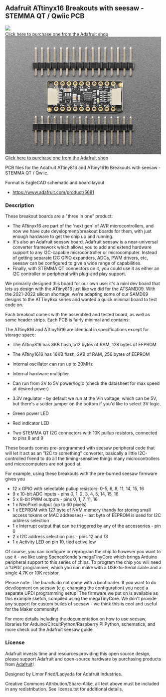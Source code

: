 ## Adafruit ATtinyx16 Breakouts with seesaw - STEMMA QT / Qwiic PCB

<a href="http://www.adafruit.com/products/5681"><img src="assets/5681-01.jpg?raw=true" width="500px"><br/>
Click here to purchase one from the Adafruit shop</a>
<a href="http://www.adafruit.com/products/5690"><img src="assets/5690-01.jpg?raw=true" width="500px"><br/>
Click here to purchase one from the Adafruit shop</a>

PCB files for the Adafruit ATtiny816 and ATtiny1616 Breakouts with seesaw - STEMMA QT / Qwiic. 

Format is EagleCAD schematic and board layout
* https://www.adafruit.com/product/5681

### Description

These breakout boards are a "three in one" product:

* The ATtinyx16 are part of the 'next gen' of AVR microcontrollers, and now we have cute development/breakout boards for them, with just enough hardware to get the chip up and running.
* It's also an Adafruit seesaw board. Adafruit seesaw is a near-universal converter framework which allows you to add and extend hardware support to any I2C-capable microcontroller or microcomputer. Instead of getting separate I2C GPIO expanders, ADCs, PWM drivers, etc, seesaw can be configured to give a wide range of capabilities.
* Finally, with STEMMA QT connectors on it, you could use it as either an I2C controller or peripheral with plug-and play support.

We primarily designed this board for our own use: it's a mini dev board that lets us design with the ATtiny816 just like we did for the ATSAMD09. With the 2021-2022 silicon shortage, we're adapting some of our SAMD09 designs to the ATTiny8xx series and wanted a quick minimal board to test code on.

Each breakout comes with the assembled and tested board, as well as some header strips. Each PCB is fairly minimal and contains:

The ATtiny816 and ATtiny1616 are identical in specifications except for storage space: 
* The ATtiny816 has 8KB flash, 512 bytes of RAM, 128 bytes of EEPROM
* The ATtiny1616 has 16KB flash, 2KB of RAM, 256 bytes of EEPROM

* Internal oscillator can run up to 20MHz
* Internal hardware multiplier
* Can run from 2V to 5V power/logic (check the datasheet for max speed at desired power)
* 3.3V regulator - by default we run at the Vin voltage, which can be 5V, but there's a solder jumper on the bottom if you'd like to select 3V logic.
* Green power LED
* Red indicator LED
* Two STEMMA QT I2C connectors with 10K pullup resistors, connected to pins 8 and 9

These boards comes pre-programmed with seesaw peripheral code that will let it act as an "I2C to something" converter, basically a little I2C-controlled friend to do all the timing-sensitive things many microcontrollers and microcomputers are not good at.

For example, using these breakouts with the pre-burned seesaw firmware gives you

* 12 x GPIO with selectable pullup resistors: 0-5, 6, 8, 11, 14, 15, 16
* 9 x 10-bit ADC inputs - pins 0, 1, 2, 3, 4, 5, 14, 15, 16
* 5 x 8-bit PWM outputs - pins 0, 1, 7, 11, 16
* 1 x NeoPixel output (up to 60 pixels)
* 1 x EEPROM with 127 byte of NVM memory (handy for storing small access tokens or MAC addresses) - last byte of EEPROM is used for I2C address selection
* 1 x Interrupt output that can be triggered by any of the accessories - pin 6
* 2 x I2C address selection pins - pins 12 and 13
* 1 x Activity LED on pin 10, tied active low

Of course, you can configure or reprogram the chip to however you want to use it - we like using SpenceKonde's megaTinyCore which brings Arduino peripheral support to this series of chips. To program the chip you will need a 'UPDI' programmer, which you can make with a USB-to-Serial cable and a single 4.7K or 10K resistor.

Please note: The boards do not come with a bootloader. If you want to do development on seesaw (e.g. changing the configuration) you need a separate UPDI programming setup! The firmware we put on is available as this example sketch, compiled using the megaTinyCore. We don't provide any support for custom builds of seesaw - we think this is cool and useful for the Maker community!

For more details including the documentation on how to use seesaw, libraries for Arduino/CircuitPython/Raspberry Pi Python, schematics, and more check out the Adafruit seesaw guide

### License

Adafruit invests time and resources providing this open source design, please support Adafruit and open-source hardware by purchasing products from [Adafruit](https://www.adafruit.com)!

Designed by Limor Fried/Ladyada for Adafruit Industries.

Creative Commons Attribution/Share-Alike, all text above must be included in any redistribution. 
See license.txt for additional details.

